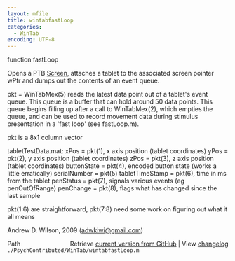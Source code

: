 ```yaml
---
layout: mfile
title: wintabfastLoop
categories:
  - WinTab
encoding: UTF-8
---
```


 function fastLoop

 Opens a PTB [Screen](/docs/Screen), attaches a tablet to the associated screen pointer wPtr and dumps out the contents of an event queue.


 pkt = WinTabMex\(5\) reads the latest data point out of a tablet's event queue. This queue is a buffer that can hold around 50 data points.
 This queue begins filling up after a call to WinTabMex\(2\), which empties the queue, and can be used to record movement data during
 stimulus presentation in a 'fast loop' \(see fastLoop.m\).

 pkt is a 8x1 column vector

 tabletTestData.mat:
           xPos                = pkt\(1\), x axis position \(tablet coordinates\)
           yPos                = pkt\(2\), y axis position \(tablet coordinates\)
           zPos                = pkt\(3\), z axis position \(tablet coordinates\)
           buttonState         = pkt\(4\), encoded button state \(works a little erratically\)
           serialNumber        = pkt\(5\)
           tabletTimeStamp     = pkt\(6\), time in ms from the tablet
           penStatus           = pkt\(7\), signals various events \(eg penOutOfRange\)
           penChange           = pkt\(8\), flags what has changed since the last sample

pkt\(1:6\) are straightforward, pkt\(7:8\) need some work on figuring out what it all means

Andrew D. Wilson, 2009 \(adwkiwi@gmail.com\)


<div class="code_header" style="text-align:right;">
  <span style="float:left;">Path&nbsp;&nbsp;</span> <span class="counter">Retrieve <a href=
  "https://raw.github.com/Psychtoolbox-3/Psychtoolbox-3/beta/./PsychContributed/WinTab/wintabfastLoop.m">current version from GitHub</a> | View <a href=
  "https://github.com/Psychtoolbox-3/Psychtoolbox-3/commits/beta/./PsychContributed/WinTab/wintabfastLoop.m">changelog</a></span>
</div>
<div class="code">
  <code>./PsychContributed/WinTab/wintabfastLoop.m</code>
</div>
